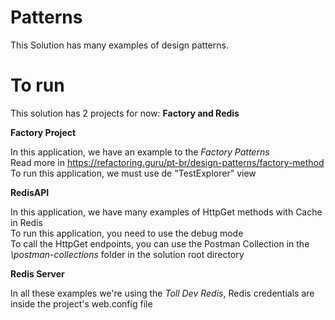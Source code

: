 # Patterns
This Solution has many examples of design patterns.

# To run
This solution has 2 projects for now: **Factory and Redis**

**Factory Project**

In this application, we have an example to the *Factory Patterns*  
Read more in https://refactoring.guru/pt-br/design-patterns/factory-method  
To run this application, we must use de "TestExplorer" view  

**RedisAPI**

In this application, we have many examples of HttpGet methods with Cache in Redis  
To run this application, you need to use the debug mode  
To call the HttpGet endpoints, you can use the Postman Collection in the *\postman-collections* folder in the solution root directory   

**Redis Server**

In all these examples we're using the *Toll Dev Redis*, Redis credentials are inside the project's web.config file 
